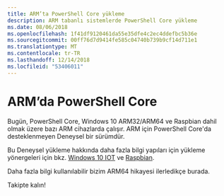 ```yaml
---
title: ARM’ta PowerShell Core yükleme
description: ARM tabanlı sistemlerde PowerShell Core yükleme
ms.date: 08/06/2018
ms.openlocfilehash: 1f41df9120461da55e35dfe4c2ec4ddefbc5b36e
ms.sourcegitcommit: 00ff76d7d9414fe585c04740b739b9cf14d711e1
ms.translationtype: MT
ms.contentlocale: tr-TR
ms.lasthandoff: 12/14/2018
ms.locfileid: "53406011"
---
```

# <a name="powershell-core-on-arm"></a>ARM’da PowerShell Core

Bugün, PowerShell Core, Windows 10 ARM32/ARM64 ve Raspbian dahil olmak üzere bazı ARM cihazlarda çalışır.
ARM için PowerShell Core'da desteklenmeyen Deneysel bir sürümdür.

Bu Deneysel yükleme hakkında daha fazla bilgi yapıları için yükleme yönergeleri için bkz. [Windows 10 IOT](installing-powershell-core-on-windows.md#deploying-on-windows-iot) ve [Raspbian](installing-powershell-core-on-linux.md#raspbian).

Daha fazla bilgi kullanılabilir bizim ARM64 hikayesi ilerledikçe burada.

Takipte kalın!
